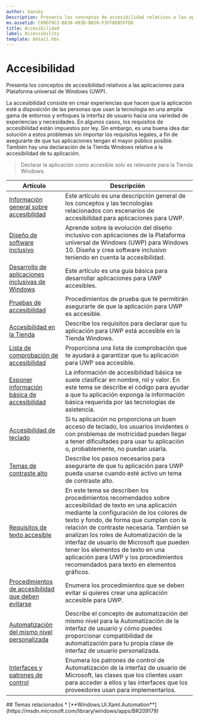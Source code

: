 ```yaml
---
author: Xansky
Description: Presenta los conceptos de accesibilidad relativos a las aplicaciones para Plataforma universal de Windows (UWP).
ms.assetid: C89D79C2-B830-493D-B020-F3FF8EB5FFDD
title: Accesibilidad
label: Accessibility
template: detail.hbs
---
```


# Accesibilidad  



Presenta los conceptos de accesibilidad relativos a las aplicaciones para Plataforma universal de Windows (UWP).

La accesibilidad consiste en crear experiencias que hacen que la aplicación esté a disposición de las personas que usan la tecnología en una amplia gama de entornos y enfoques la interfaz de usuario hacia una variedad de experiencias y necesidades. En algunos casos, los requisitos de accesibilidad están impuestos por ley. Sin embargo, es una buena idea dar solución a estos problemas sin importar los requisitos legales, a fin de asegurarte de que tus aplicaciones tengan el mayor público posible. También hay una declaración de la Tienda Windows relativa a la accesibilidad de tu aplicación.

> Declarar la aplicación como accesible solo es relevante para la Tienda Windows.

| Artículo | Descripción |
|---------|-------------|
| [Información general sobre accesibilidad](accessibility-overview.md) | Este artículo es una descripción general de los conceptos y las tecnologías relacionados con escenarios de accesibilidad para aplicaciones para UWP. |
| [Diseño de software inclusivo](designing-inclusive-software.md) | Aprende sobre la evolución del diseño inclusivo con aplicaciones de la Plataforma universal de Windows (UWP) para Windows 10.  Diseña y crea software inclusivo teniendo en cuenta la accesibilidad. |
| [Desarrollo de aplicaciones inclusivas de Windows](developing-inclusive-windows-apps.md) | Este artículo es una guía básica para desarrollar aplicaciones para UWP accesibles. |
| [Pruebas de accesibilidad](accessibility-testing.md) | Procedimientos de prueba que te permitirán asegurarte de que la aplicación para UWP es accesible. |
| [Accesibilidad en la Tienda](accessibility-in-the-store.md) | Describe los requisitos para declarar que tu aplicación para UWP está accesible en la Tienda Windows. |
| [Lista de comprobación de accesibilidad](accessibility-checklist.md) | Proporciona una lista de comprobación que te ayudará a garantizar que tu aplicación para UWP sea accesible. |
| [Exponer información básica de accesibilidad](basic-accessibility-information.md) | La información de accesibilidad básica se suele clasificar en nombre, rol y valor. En este tema se describe el código para ayudar a que tu aplicación exponga la información básica requerida por las tecnologías de asistencia. |
| [Accesibilidad de teclado](keyboard-accessibility.md) | Si tu aplicación no proporciona un buen acceso de teclado, los usuarios invidentes o con problemas de motricidad pueden llegar a tener dificultades para usar tu aplicación o, probablemente, no puedan usarla. |
| [Temas de contraste alto](high-contrast-themes.md) | Describe los pasos necesarios para asegurarte de que tu aplicación para UWP pueda usarse cuando esté activo un tema de contraste alto. |
| [Requisitos de texto accesible](accessible-text-requirements.md) | En este tema se describen los procedimientos recomendados sobre accesibilidad de texto en una aplicación mediante la configuración de los colores de texto y fondo, de forma que cumplan con la relación de contraste necesaria. También se analizan los roles de Automatización de la interfaz de usuario de Microsoft que pueden tener los elementos de texto en una aplicación para UWP y los procedimientos recomendados para texto en elementos gráficos. |
| [Procedimientos de accesibilidad que deben evitarse](practices-to-avoid.md) | Enumera los procedimientos que se deben evitar si quieres crear una aplicación accesible para UWP. |
| [Automatización del mismo nivel personalizada](custom-automation-peers.md) | Describe el concepto de automatización del mismo nivel para la Automatización de la interfaz de usuario y cómo puedes proporcionar compatibilidad de automatización para tu propia clase de interfaz de usuario personalizada. |
| [Interfaces y patrones de control](control-patterns-and-interfaces.md) | Enumera los patrones de control de Automatización de la interfaz de usuario de Microsoft, las clases que los clientes usan para acceder a ellos y las interfaces que los proveedores usan para implementarlos. |

<span id="related_topics"/>
## Temas relacionados  
* [**Windows.UI.Xaml.Automation**](https://msdn.microsoft.com/library/windows/apps/BR209179)


<!--HONumber=May16_HO2-->


